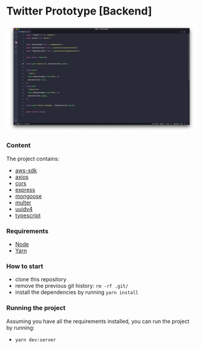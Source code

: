 # Twitter Prototype [Backend]

![Reinvented Twitter Backend](https://github.com/mateusdotcc/twitter-backend/blob/master/src/assets/cover.jpg?raw=true)

### Content

The project contains:

- [aws-sdk](https://polished.js.org)
- [axios](https://github.com/axios/axios/)
- [cors](https://github.com/expressjs/cors)
- [express](https://www.npmjs.com/package/express)
- [mongoose](https://www.npmjs.com/package/mongoose)
- [multer](https://www.npmjs.com/package/multer)
- [uuidv4](https://www.npmjs.com/package/uuidv4)
- [typescript](https://www.typescriptlang.org/)

### Requirements

- [Node](https://nodejs.org)
- [Yarn](https://yarnpkg.com/)

### How to start

- clone this repository
- remove the previous git history: `rm -rf .git/`
- install the dependencies by running `yarn install`

### Running the project

Assuming you have all the requirements installed, you can run the project by running:

- `yarn dev:server`
